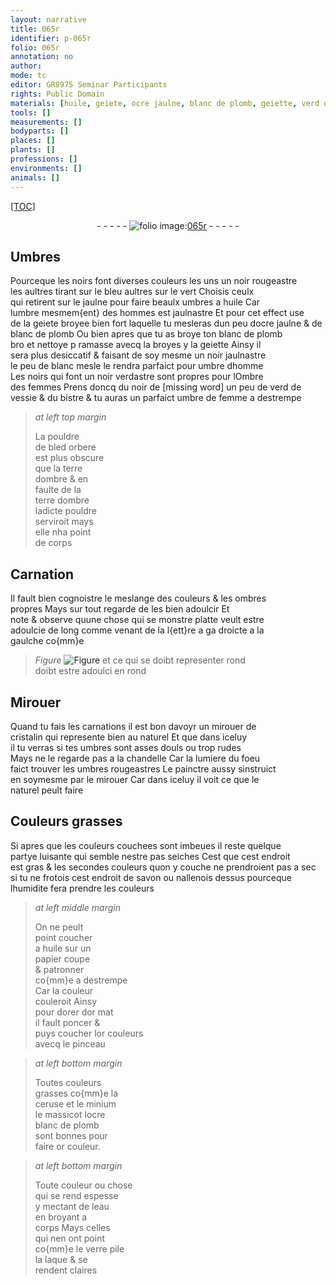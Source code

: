```yaml
---
layout: narrative
title: 065r
identifier: p-065r
folio: 065r
annotation: no
author:
mode: tc
editor: GR8975 Seminar Participants
rights: Public Domain
materials: [huile, geiete, ocre jaulne, blanc de plomb, geiette, verd de vessie, bistre, bled orbere, terre dombre, cristalin, savon, papier, or, or couleurs, ceruse, minium, massicot, ocre, or couleur, eau, verre, laque]
tools: []
measurements: []
bodyparts: []
places: []
plants: []
professions: []
environments: []
animals: []
---
```


<p><a href="{{site.url}}/{{base.url}}/diplomatic/">[TOC]</a></p><div class="folio" align="center">- - - - - <a href="http://gallica.bnf.fr/ark:/12148/btv1b10500001g/f135.image" target="_blank"><img src="https://cu-mkp.github.io/2017-workshop-edition/assets/photo-icon.png" alt="folio image: " style="display:inline-block; margin-bottom:-3px;"/>065r</a> - - - - - </div>  
  

## Umbres

 
Pourceque les noirs font diverses couleurs les uns un noir rougeastre<br/> les aultres tirant sur le bleu aultres sur le vert Choisis ceulx<br/> qui retirent sur le jaulne pour faire beaulx umbres a <span class="m">huile</span> Car<br/> lumbre mesmem{ent} des hommes est jaulnastre Et pour cet effect use<br/> de la <span class="m">geiete</span> broyee bien fort laquelle tu mesleras dun peu d<span class="m">ocre <span class="add">jaulne</span></span> & de<br/> <span class="m">blanc de plomb</span> Ou bien apres que tu as broye ton <span class="m">blanc de plomb</span><br/> <span class="del">bro</span> et <span class="del">nettoye p</span> ramasse avecq la  broyes y la <span class="m">geiette</span> Ainsy il<br/> sera plus desiccatif & faisant de soy mesme un noir jaulnastre<br/> le peu de blanc mesle le rendra parfaict pour umbre dhomme<br/> Les noirs qui font un noir verdastre sont propres pour lOmbre<br/> des femmes Prens doncq du noir de [missing word] un peu de <span class="m">verd de<br/> vessie</span> & du <span class="m">bistre</span> & tu auras un parfaict umbre de femme a destrempe
 
> *at left top margin*
> 
> 
>   La pouldre<br/> de <span class="m">bled orbere</span><br/> est plus obscure<br/> que la <span class="m">terre<br/> dombre</span> & en<br/> faulte de la<br/> <span class="m">terre dombre</span><br/> ladicte pouldre<br/> serviroit mays<br/> elle nha point<br/> de corps
 
 
  

## Carnation

 
Il fault bien cognoistre le meslange des couleurs & les ombres<br/> propres Mays sur tout regarde de les bien adoulcir Et<br/> note & observe quune chose qui se monstre platte veult estre<br/> adoulcie de long comme venant de la <span class="del">l{ett}re a ga</span> droicte a la<br/> gaulche co{mm}e 
> *Figure*
> <a href="https://drive.google.com/open?id=0B9-oNrvWdlO5eUhrRmdpaWNCZlk" target="_blank"><img src="https://cu-mkp.github.io/GR8975-edition/assets/photo-icon.png" alt="Figure" style="display:inline-block; margin-bottom:-3px;"/></a>
 et ce qui se doibt representer rond<br/> doibt estre adoulci en rond
 
 
  

## Mirouer

 
Quand tu fais les carnations il est bon davoyr un mirouer de<br/> <span class="m">cristalin</span> qui represente bien au naturel Et que dans iceluy<br/> <span class="del">il</span> tu verras si tes umbres sont asses douls ou trop rudes<br/> Mays ne le regarde pas a la chandelle Car la lumiere du foeu<br/> faict trouver les umbres rougeastres Le painctre aussy sinstruict<br/> en soymesme par le mirouer Car dans iceluy il voit ce que le<br/> naturel peult faire
 
 
  

## Couleurs grasses

 
Si apres que les couleurs couchees sont imbeues il reste quelque<br/> partye luisante qui semble nestre pas seiches Cest que cest endroit<br/> est gras & les secondes couleurs quon y couche ne prendroient pas a sec<br/> si tu ne frotois cest endroit de <span class="m">savon</span> ou nallenois dessus pourceque<br/> lhumidite fera prendre les couleurs
 
> *at left middle margin*
> 
> 
>   On ne peult<br/> point coucher<br/> a <span class="m">huile</span> sur un<br/> <span class="m">papier</span> coupe<br/> & patronner<br/> co{mm}e a destrempe<br/> Car la couleur<br/> couleroit Ainsy<br/> pour dorer d<span class="m">or</span> mat<br/> il fault poncer &<br/> puys coucher l<span class="m">or couleurs</span><br/> avecq le pinceau
 
> *at left bottom margin*
> 
> 
>   Toutes couleurs<br/> grasses co{mm}e la<br/> <span class="m">ceruse</span> et le <span class="m">minium</span><br/> le <span class="m">massicot</span> l<span class="m">ocre</span><br/> <span class="m">blanc de plomb</span><br/> sont bonnes pour<br/> faire <span class="m">or couleur</span>.
 
> *at left bottom margin*
> 
> 
>   Toute couleur ou chose<br/> qui se rend espesse<br/> y mectant de l<span class="m">eau</span><br/> en broyant a<br/> corps Mays celles<br/> qui nen ont point<br/> co{mm}e le <span class="m">verre</span> pile<br/> la <span class="m">laque</span> & se<br/> rendent claires
 
